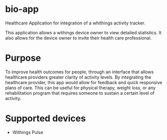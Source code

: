 bio-app
=======

Healthcare Application for integration of a whithings activity tracker.

This application allows a withings device owner to view detailed statistics.  It also allows for the device owner to invite their health care professional.


Purpose
=======
To improve health outcomes for people, through an interface that allows healthcare providers greater clarity of activity levels.  By integrating the healthcare provider, this app would allow for feedback and quick responsive plans of care.  This can be useful for physical therapy, weight loss, or any rehabilitation program that requires someone to sustain a certain level of activity.


Supported devices
=================
- Withings Pulse
